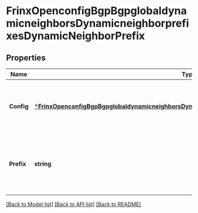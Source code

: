 # FrinxOpenconfigBgpBgpglobaldynamicneighborsDynamicneighborprefixesDynamicNeighborPrefix

## Properties
Name | Type | Description | Notes
------------ | ------------- | ------------- | -------------
**Config** | [***FrinxOpenconfigBgpBgpglobaldynamicneighborsDynamicneighborprefixesDynamicneighborprefixConfig**](frinx.openconfig.bgp.bgpglobaldynamicneighbors.dynamicneighborprefixes.dynamicneighborprefix.Config.md) | Optional[Configuration parameters relating to the source prefix for the dynamic BGP neighbor connections.] REF:Optional.empty | [optional] [default to null]
**Prefix** | **string** | Optional[Reference to the IP prefix from which source connections are allowed for the dynamic neighbor group.] REF:Optional.empty | [optional] [default to null]

[[Back to Model list]](../README.md#documentation-for-models) [[Back to API list]](../README.md#documentation-for-api-endpoints) [[Back to README]](../README.md)


